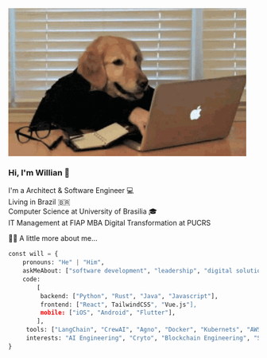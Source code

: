 <img align="center" height="auto" width="auto" src="coding.gif"/>

### Hi, I'm Willian 👋

I'm a Architect & Software Engineer 💻\
Living in Brazil 🇧🇷\
Computer Science at University of Brasilia 🎓\
IT Management at FIAP
MBA Digital Transformation at PUCRS


👨‍💻 A little more about me...

```python
const will = {
    pronouns: "He" | "Him",
    askMeAbout: ["software development", "leadership", "digital solutions", "system design", "cloud", "AI"],
    code:
        [
         backend: ["Python", "Rust", "Java", "Javascript"],
         frontend: ["React", TailwindCSS", "Vue.js"],
         mobile: ["iOS", "Android", "Flutter"],
        ],
     tools: ["LangChain", "CrewAI", "Agno", "Docker", "Kubernets", "AWS"],
     interests: "AI Engineering", "Cryto", "Blockchain Engineering", "SDK Engineering"]
}
```
